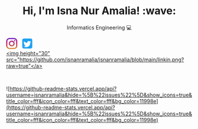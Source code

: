 <h1 align="center"> Hi, I'm Isna Nur Amalia! :wave:</h1>
<p align="center">Informatics Engineering 💻 </p>
<p align="center">


  <a href="https://www.instagram.com/isnanramalia"><img height="30" src="https://github.com/HansenGianto/HansenGianto/blob/main/img/instagram.svg?raw=true"></a>&nbsp;&nbsp;
   <a align="center" href="https://twitter.com/isnanramalia"><img height="30" src="https://github.com/isnanramalia/isnanramalia/blob/main/twt.png"></a><br>
  <a align="center" href="https://linkedin.com/in/isnanramalia"><img height="30" src="https://github.com/isnanramalia/isnanramalia/blob/main/linkin.png?raw=true"</a>
</p><br/>
 
![https://github-readme-stats.vercel.app/api?username=isnanramalia&hide=%5B%22issues%22%5D&show_icons=true&title_color=fff&icon_color=fff&text_color=fff&bg_color=11998e](https://github-readme-stats.vercel.app/api?username=isnanramalia&hide=%5B%22issues%22%5D&show_icons=true&title_color=fff&icon_color=fff&text_color=fff&bg_color=11998e)
